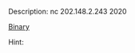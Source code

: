 Description:
nc 202.148.2.243 2020

<a href="https://drive.google.com/open?id=1rNpIRiYcRkEV2IDYNjQ5LcFh_7nqpvM3"> Binary</a>

Hint:
